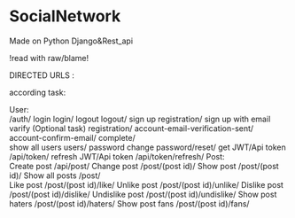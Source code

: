 # SocialNetwork

Made on Python Django&amp;Rest_api

!read with raw/blame!

DIRECTED URLS :

according task:

  User:  
                                                 /auth/ 
       login                                           login/
       logout                                          logout/
       sign up                                         registration/
       sign up with email varify (Optional task)       registration/ 
                                                                    account-email-verification-sent/
                                                                    account-confirm-email/
                                                                    complete/        
       show all users                                  users/ 
       password change                                 password/reset/
       get JWT/Api token                          /api/token/
       refresh JWT/Api token                      /api/token/refresh/
 Post:  
       Create post                                /api/post/
       Change post                                    /post/(post id)/
       Show post                                      /post/(post id)/
       Show all posts                                 /post/                           
       Like post                                      /post/(post id)/like/
       Unlike post                                    /post/(post id)/unlike/
       Dislike post                                   /post/(post id)/dislike/
       Undislike post                                 /post/(post id)/undislike/
       Show post haters                               /post/(post id)/haters/
       Show post fans                                 /post/(post id)/fans/
       

